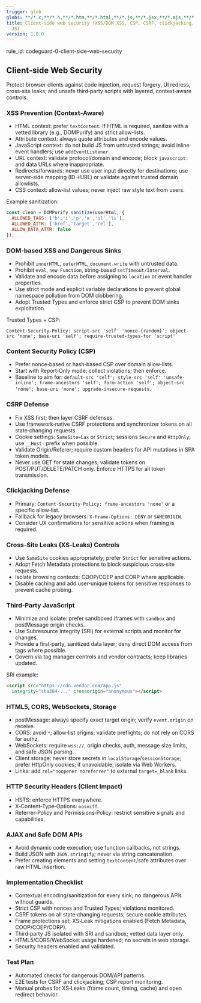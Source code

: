 ```yaml
---
trigger: glob
globs: **/*.c,**/*.h,**/*.htm,**/*.html,**/*.js,**/*.jsx,**/*.mjs,**/*.php,**/*.ts,**/*.tsx,**/*.v
title: Client-side web security (XSS/DOM XSS, CSP, CSRF, clickjacking, XS-Leaks, third-party
  JS)
version: 1.0.0
---
```


rule_id: codeguard-0-client-side-web-security

## Client‑side Web Security

Protect browser clients against code injection, request forgery, UI redress, cross‑site leaks, and unsafe third‑party scripts with layered, context‑aware controls.

### XSS Prevention (Context‑Aware)
- HTML context: prefer `textContent`. If HTML is required, sanitize with a vetted library (e.g., DOMPurify) and strict allow‑lists.
- Attribute context: always quote attributes and encode values.
- JavaScript context: do not build JS from untrusted strings; avoid inline event handlers; use `addEventListener`.
- URL context: validate protocol/domain and encode; block `javascript:` and data URLs where inappropriate.
- Redirects/forwards: never use user input directly for destinations; use server-side mapping (ID→URL) or validate against trusted domain allowlists.
- CSS context: allow‑list values; never inject raw style text from users.

Example sanitization:
```javascript
const clean = DOMPurify.sanitize(userHtml, {
  ALLOWED_TAGS: ['b','i','p','a','ul','li'],
  ALLOWED_ATTR: ['href','target','rel'],
  ALLOW_DATA_ATTR: false
});
```

### DOM‑based XSS and Dangerous Sinks
- Prohibit `innerHTML`, `outerHTML`, `document.write` with untrusted data.
- Prohibit `eval`, `new Function`, string‑based `setTimeout/Interval`.
- Validate and encode data before assigning to `location` or event handler properties.
- Use strict mode and explicit variable declarations to prevent global namespace pollution from DOM clobbering.
- Adopt Trusted Types and enforce strict CSP to prevent DOM sinks exploitation.

Trusted Types + CSP:
```http
Content-Security-Policy: script-src 'self' 'nonce-{random}'; object-src 'none'; base-uri 'self'; require-trusted-types-for 'script'
```

### Content Security Policy (CSP)
- Prefer nonce‑based or hash‑based CSP over domain allow‑lists.
- Start with Report‑Only mode; collect violations; then enforce.
- Baseline to aim for: `default-src 'self'; style-src 'self' 'unsafe-inline'; frame-ancestors 'self'; form-action 'self'; object-src 'none'; base-uri 'none'; upgrade-insecure-requests`.

### CSRF Defense
- Fix XSS first; then layer CSRF defenses.
- Use framework‑native CSRF protections and synchronizer tokens on all state‑changing requests.
- Cookie settings: `SameSite=Lax` or `Strict`; sessions `Secure` and `HttpOnly`; use `__Host-` prefix when possible.
- Validate Origin/Referer; require custom headers for API mutations in SPA token models.
- Never use GET for state changes; validate tokens on POST/PUT/DELETE/PATCH only. Enforce HTTPS for all token transmission.

### Clickjacking Defense
- Primary: `Content-Security-Policy: frame-ancestors 'none'` or a specific allow‑list.
- Fallback for legacy browsers: `X-Frame-Options: DENY` or `SAMEORIGIN`.
- Consider UX confirmations for sensitive actions when framing is required.

### Cross‑Site Leaks (XS‑Leaks) Controls
- Use `SameSite` cookies appropriately; prefer `Strict` for sensitive actions.
- Adopt Fetch Metadata protections to block suspicious cross‑site requests.
- Isolate browsing contexts: COOP/COEP and CORP where applicable.
- Disable caching and add user‑unique tokens for sensitive responses to prevent cache probing.

### Third‑Party JavaScript
- Minimize and isolate: prefer sandboxed iframes with `sandbox` and postMessage origin checks.
- Use Subresource Integrity (SRI) for external scripts and monitor for changes.
- Provide a first‑party, sanitized data layer; deny direct DOM access from tags where possible.
- Govern via tag manager controls and vendor contracts; keep libraries updated.

SRI example:
```html
<script src="https://cdn.vendor.com/app.js"
  integrity="sha384-..." crossorigin="anonymous"></script>
```

### HTML5, CORS, WebSockets, Storage
- postMessage: always specify exact target origin; verify `event.origin` on receive.
- CORS: avoid `*`; allow‑list origins; validate preflights; do not rely on CORS for authz.
- WebSockets: require `wss://`, origin checks, auth, message size limits, and safe JSON parsing.
- Client storage: never store secrets in `localStorage`/`sessionStorage`; prefer HttpOnly cookies; if unavoidable, isolate via Web Workers.
- Links: add `rel="noopener noreferrer"` to external `target=_blank` links.

### HTTP Security Headers (Client Impact)
- HSTS: enforce HTTPS everywhere.
- X‑Content‑Type‑Options: `nosniff`.
- Referrer‑Policy and Permissions‑Policy: restrict sensitive signals and capabilities.

### AJAX and Safe DOM APIs
- Avoid dynamic code execution; use function callbacks, not strings.
- Build JSON with `JSON.stringify`; never via string concatenation.
- Prefer creating elements and setting `textContent`/safe attributes over raw HTML insertion.

### Implementation Checklist
- Contextual encoding/sanitization for every sink; no dangerous APIs without guards.
- Strict CSP with nonces and Trusted Types; violations monitored.
- CSRF tokens on all state‑changing requests; secure cookie attributes.
- Frame protections set; XS‑Leak mitigations enabled (Fetch Metadata, COOP/COEP/CORP).
- Third‑party JS isolated with SRI and sandbox; vetted data layer only.
- HTML5/CORS/WebSocket usage hardened; no secrets in web storage.
- Security headers enabled and validated.

### Test Plan
- Automated checks for dangerous DOM/API patterns.
- E2E tests for CSRF and clickjacking; CSP report monitoring.
- Manual probes for XS‑Leaks (frame count, timing, cache) and open redirect behavior.
